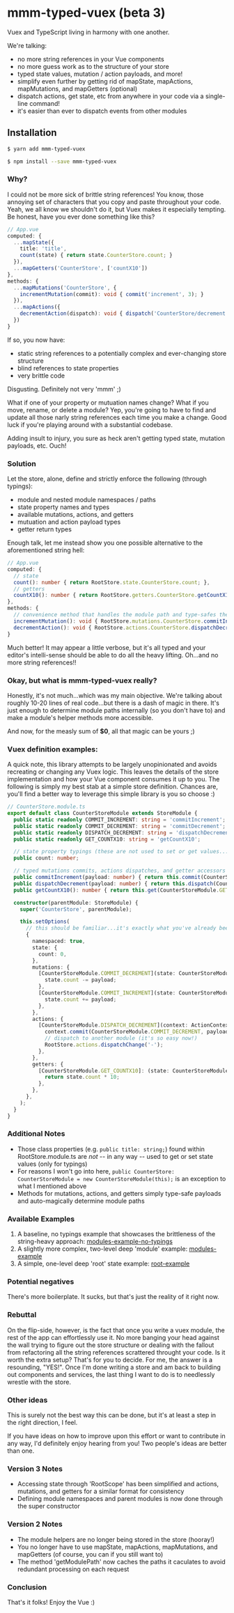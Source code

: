 # mmm-typed-vuex (beta 3)
Vuex and TypeScript living in harmony with one another.

We're talking:
* no more string references in your Vue components
* no more guess work as to the structure of your store
* typed state values, mutation / action payloads, and more!
* simplify even further by getting rid of mapState, mapActions, mapMutations, and mapGetters (optional)
* dispatch actions, get state, etc from anywhere in your code via a single-line command!
* it's easier than ever to dispatch events from other modules

## Installation

```bash
$ yarn add mmm-typed-vuex
```

```bash
$ npm install --save mmm-typed-vuex
```

### Why?

I could not be more sick of brittle string references! 
You know, those annoying set of characters that you copy and paste throughout your code.
Yeah, we all know we shouldn't do it, but Vuex makes it especially tempting.
Be honest, have you ever done something like this?

```typescript
// App.vue
computed: {
  ...mapState({
    title: 'title',
    count(state) { return state.CounterStore.count; }
  }),
  ...mapGetters('CounterStore', ['countX10'])
},
methods: {
  ...mapMutations('CounterStore', {
    incrementMutation(commit): void { commit('increment', 3); }
  }),
  ...mapActions({
    decrementAction(dispatch): void { dispatch('CounterStore/decrement', 3); }
  })
}
```

If so, you now have:
* static string references to a potentially complex and ever-changing store structure
* blind references to state properties
* very brittle code

Disgusting. Definitely not very 'mmm' ;) 

What if one of your property or mutuation names change? What if you move, rename, or delete a module? 
Yep, you're going to have to find and update all those narly string references each time you make a change.
Good luck if you're playing around with a substantial codebase.

Adding insult to injury, you sure as heck aren't getting typed state, mutation payloads, etc. Ouch!

### Solution

Let the store, alone, define and strictly enforce the following (through typings):
* module and nested module namespaces / paths
* state property names and types
* available mutations, actions, and getters
* mutuation and action payload types
* getter return types

Enough talk, let me instead show you one possible alternative to the aforementioned string hell:

```typescript
// App.vue
computed: {
  // state
  count(): number { return RootStore.state.CounterStore.count; },
  // getters
  countX10(): number { return RootStore.getters.CounterStore.getCountX10(); }
},
methods: {
  // convenience method that handles the module path and type-safes the mutation payload
  incrementMutation(): void { RootStore.mutations.CounterStore.commitIncrement(2); },
  decrementAction(): void { RootStore.actions.CounterStore.dispatchDecrement(2); }
}
```

Much better! It may appear a little verbose, but it's all typed and your editor's intelli-sense should be able to do all the heavy lifting. Oh...and no more string references!!

### Okay, but what is mmm-typed-vuex really?

Honestly, it's not much...which was my main objective. We're talking about roughly 10-20 lines of real code...but there is a dash of magic in there.
It's just enough to determine module paths internally (so you don't have to) and make a module's helper methods more accessible.

And now, for the measly sum of __$0__, all that magic can be yours ;)

### Vuex definition examples:

A quick note, this library attempts to be largely unopinionated and avoids recreating or changing any Vuex logic. 
This leaves the details of the store implementation and how your Vue component consumes it up to you.
The following is simply my best stab at a simple store definition. Chances are, you'll find a better way to leverage this simple library is you so choose :)

```typescript
// CounterStore.module.ts
export default class CounterStoreModule extends StoreModule {
  public static readonly COMMIT_INCREMENT: string = 'commitIncrement';
  public static readonly COMMIT_DECREMENT: string = 'commitDecrement';
  public static readonly DISPATCH_DECREMENT: string = 'dispatchDecrement';
  public static readonly GET_COUNTX10: string = 'getCountX10';

  // state property typings (these are not used to set or get values...only for typings)
  public count: number;

  // typed mutations commits, actions dispatches, and getter accessors
  public commitIncrement(payload: number) { return this.commit(CounterStoreModule.COMMIT_INCREMENT, payload); }
  public dispatchDecrement(payload: number) { return this.dispatch(CounterStoreModule.DISPATCH_DECREMENT, payload); }
  public getCountX10(): number { return this.get(CounterStoreModule.GET_COUNTX10); }

  constructor(parentModule: StoreModule) {
    super('CounterStore', parentModule);

    this.setOptions(
      // this should be familiar...it's exactly what you've already been doing (no magic here)
      {
        namespaced: true,
        state: {
          count: 0,
        },
        mutations: {
          [CounterStoreModule.COMMIT_DECREMENT](state: CounterStoreModule, payload: number) {
            state.count -= payload;
          },
          [CounterStoreModule.COMMIT_INCREMENT](state: CounterStoreModule, payload: number) {
            state.count += payload;
          },
        },
        actions: {
          [CounterStoreModule.DISPATCH_DECREMENT](context: ActionContext<CounterStoreModule, RootStore>, payload: number) {
            context.commit(CounterStoreModule.COMMIT_DECREMENT, payload);
            // dispatch to another module (it's so easy now!)
            RootStore.actions.dispatchChange('-');
          },
        },
        getters: {
          [CounterStoreModule.GET_COUNTX10]: (state: CounterStoreModule, getters: any): number => {
            return state.count * 10;
          },
        },
      },
    );
  }
}
```

### Additional Notes

* Those class properties (e.g. ```public title: string;```) found within RootStore.module.ts are *not* -- in any way -- used to get or set state values (only for typings)
* For reasons I won't go into here, ```public CounterStore: CounterStoreModule = new CounterStoreModule(this);``` is an exception to what I mentioned above
* Methods for mutations, actions, and getters simply type-safe payloads and auto-magically determine module paths

### Available Examples

1. A baseline, no typings example that showcases the brittleness of the string-heavy approach: [modules-example-no-typings](https://github.com/crummm/mmm-typed-vuex/tree/master/examples/modules-example-no-typings)
2. A slightly more complex, two-level deep 'module' example: [modules-example](https://github.com/crummm/mmm-typed-vuex/tree/master/examples/modules-example)
3. A simple, one-level deep 'root' state example: [root-example](https://github.com/crummm/mmm-typed-vuex/tree/master/examples/root-example)

### Potential negatives

There's more boilerplate. It sucks, but that's just the reality of it right now.

### Rebuttal

On the flip-side, however, is the fact that once you write a vuex module, the rest of the app
can effortlessly use it. No more banging your head against the wall trying to figure out
the store structure or dealing with the fallout from refactoring all the string references scrattered throught your code. 
Is it worth the extra setup? 
That's for you to decide. For me, the answer is a resounding, "YES!". 
Once I'm done writing a store and am back to building out components and services, the last thing I want to do is to needlessly wrestle with the store.

### Other ideas

This is surely not the best way this can be done, but it's at least a step in the right direction, I feel.

If you have ideas on how to improve upon this effort or want to contribute in any way, I'd definitely enjoy hearing from you! Two people's ideas are better than one.

### Version 3 Notes
* Accessing state through 'RootScope' has been simplified and actions, mutations, and getters for a similar format for consistency
* Defining module namespaces and parent modules is now done through the super constructor 

### Version 2 Notes

* The module helpers are no longer being stored in the store (hooray!)
* You no longer have to use mapState, mapActions, mapMutations, and mapGetters (of course, you can if you still want to)
* The method 'getModulePath' now caches the paths it caculates to avoid redundant processing on each request

### Conclusion

That's it folks! Enjoy the Vue :)

